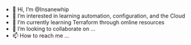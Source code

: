 - 👋 Hi, I’m @Insanewhip
- 👀 I’m interested in learning automation, configuration, and the Cloud
- 🌱 I’m currently learning Terraform through omline resources
- 💞️ I’m looking to collaborate on ...
- 📫 How to reach me ...

<!---
Insanewhip/Insanewhip is a ✨ special ✨ repository because its `README.md` (this file) appears on your GitHub profile.
You can click the Preview link to take a look at your changes.
--->
